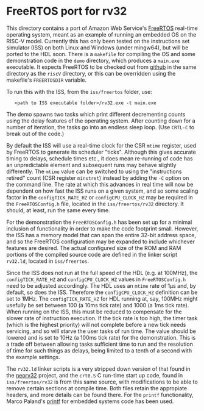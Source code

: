 # FreeRTOS port for rv32
This directory contains a port of Amazon Web Service's [FreeRTOS](https://www.freertos.org/) real-time operating system, meant as an example of running an embedded OS on the RISC-V model. Currently this has only been tested on the instructions set simulator (ISS) on both Linux and Windows (under mingw64), but will be ported to the HDL soon. There is a `makefile` for compiling the OS and some demonstration code in the `demo` directory, which produces a `main.exe` executable. It expects FreeRTOS to be checked out from [github](https://github.com/FreeRTOS) in the same directory as the `riscV` directory, or this can be overridden using the makefile's `FREERTOSDIR` variable.

To run this with the ISS, from the `iss/freertos` folder, use:

```
   <path to ISS executable folder>/rv32.exe -t main.exe
```
The demo spawns two tasks which print different decrementing counts using the delay features of the operating system. After counting down for a number of iteration, the tasks go into an endless sleep loop. (Use `CRTL-C` to break out of the code.)

By default the ISS will use a real-time clock for the CSR `mtime` register, used by FreeRTOS to generate its scheduler "ticks".  Although this gives accurate timing to delays, schedule times etc., it does mean re-running of code has an unpredictable element and subsequent runs may behave slightly differently. The `mtime` value can be switched to using the "instructions retired" count (CSR register `minstret`) instead by adding the `-C` option on the command line. The rate at which this advances in real time will now be dependent on how fast the ISS runs on a given system, and so some scaling factor in the `configTICK_RATE_HZ` or `configCPU_CLOCK_HZ` may be required in the `FreeRTOSConfig.h` file, located in the `iss/freertos/rv32` directory. It should, at least, run the same every time.

For the demonstration the `FreeRTOSConfig.h` has been set up for a minimal inclusion of functionality in order to make the code footprint small. However, the ISS has a memory model that can span the entire 32-bit address space, and so the FreeRTOS configuration may be expanded to include whichever features are desired. The actual configured size of the ROM and RAM portions of the compiled source code are defined in the linker script `rv32.ld`, located in `iss/freertos`.

Since the ISS does not run at the full speed of the HDL (e.g. at 100MHz), the `configTICK_RATE_HZ` and `configCPU_CLOCK_HZ` values in `FreeRTOSConfig.h` need to be adjusted accordingly. The HDL uses an `mtime` rate of 1&#956;s and, by default, so does the ISS. Therefore the `configCPU_CLOCK_HZ` definition can be set to 1MHz. The `configTICK_RATE_HZ` for HDL running at, say, 100MHz might usefully be set between 100 (a 10ms tick rate) and 1000 (a 1ms tick rate). When running on the ISS, this must be reduced to compensate for the slower rate of instruction execution. If the tick rate is too high, the timer task (which is the highest priority) will not complete before a new tick needs servicing, and so will starve the user tasks of run time. The value should be lowered and is set to 10Hz (a 100ms tick rate) for the demonstration. This is a trade off between allowing tasks sufficient time to run and the resolution of time for such things as delays, being limited to a tenth of a second with the example settings.

The `rv32.ld` linker scripts is a very stripped down version of that found in the [neorv32](https://github.com/stnolting/neorv32) project, and the `crt0.S` C run-time start up code, found in `iss/freertos/rv32` is from this same source, with modifications to be able to remove certain sections at compile time. Both files retain the appropiate headers, and more details can be found there. For the `printf` functionality, Marco Paland's [printf](https://github.com/mpaland/printf) for embedded systems code has been used.